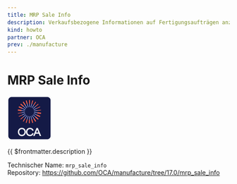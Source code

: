 ```yaml
---
title: MRP Sale Info
description: Verkaufsbezogene Informationen auf Fertigungsaufträgen anzeigen.
kind: howto
partner: OCA
prev: ./manufacture
---
```

# MRP Sale Info
![icon_oca_app](attachments/icon_oca_app.png)

{{ $frontmatter.description }}

Technischer Name: `mrp_sale_info`\
Repository: <https://github.com/OCA/manufacture/tree/17.0/mrp_sale_info>
